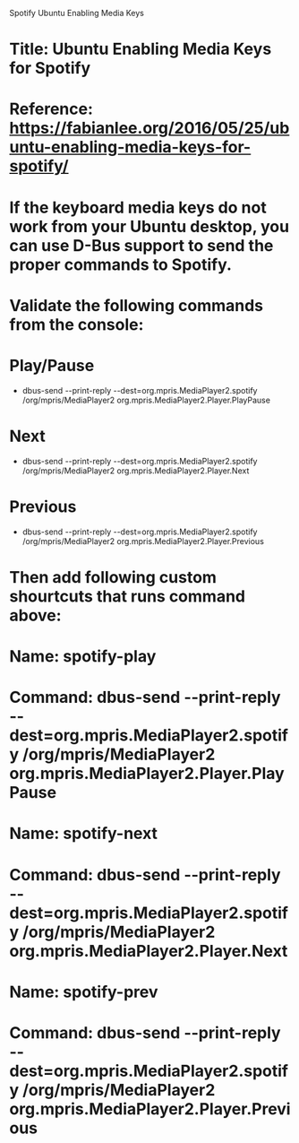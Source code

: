 Spotify Ubuntu Enabling Media Keys


# Title: Ubuntu Enabling Media Keys for Spotify

# Reference: https://fabianlee.org/2016/05/25/ubuntu-enabling-media-keys-for-spotify/

# If the keyboard media keys do not work from your Ubuntu desktop, you can use D-Bus support to send the proper commands to Spotify.
# Validate the following commands from the console:

# Play/Pause
- dbus-send --print-reply --dest=org.mpris.MediaPlayer2.spotify /org/mpris/MediaPlayer2 org.mpris.MediaPlayer2.Player.PlayPause

# Next
- dbus-send --print-reply --dest=org.mpris.MediaPlayer2.spotify /org/mpris/MediaPlayer2 org.mpris.MediaPlayer2.Player.Next

# Previous
- dbus-send --print-reply --dest=org.mpris.MediaPlayer2.spotify /org/mpris/MediaPlayer2 org.mpris.MediaPlayer2.Player.Previous

# Then add following custom shourtcuts that runs command above:

#      Name: spotify-play
# Command: dbus-send --print-reply --dest=org.mpris.MediaPlayer2.spotify /org/mpris/MediaPlayer2 org.mpris.MediaPlayer2.Player.PlayPause

#      Name: spotify-next
# Command: dbus-send --print-reply --dest=org.mpris.MediaPlayer2.spotify /org/mpris/MediaPlayer2 org.mpris.MediaPlayer2.Player.Next

#      Name: spotify-prev
# Command: dbus-send --print-reply --dest=org.mpris.MediaPlayer2.spotify /org/mpris/MediaPlayer2 org.mpris.MediaPlayer2.Player.Previous